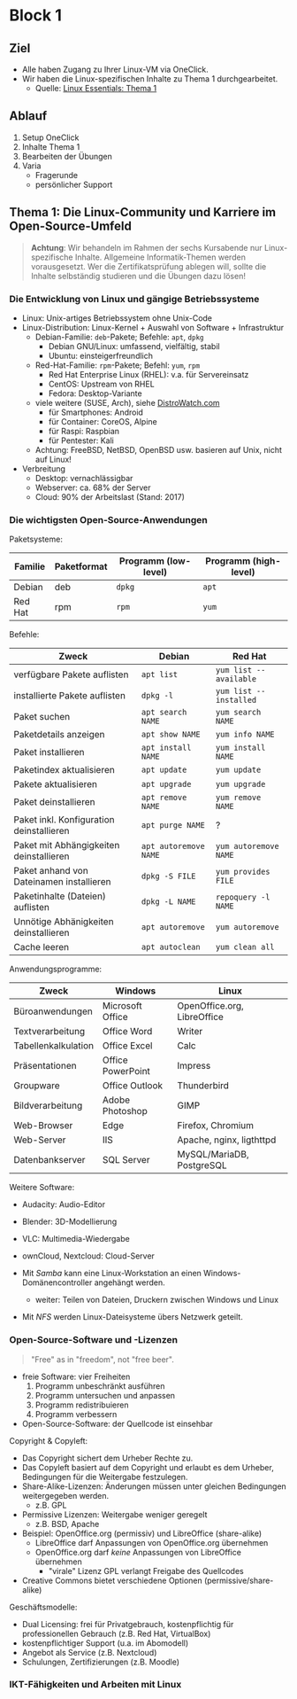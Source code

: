 # Block 1

## Ziel

- Alle haben Zugang zu Ihrer Linux-VM via OneClick.
- Wir haben die Linux-spezifischen Inhalte zu Thema 1 durchgearbeitet.
    - Quelle: [Linux Essentials: Thema 1](https://learning.lpi.org/de/learning-materials/010-160/)

## Ablauf

1. Setup OneClick
2. Inhalte Thema 1
3. Bearbeiten der Übungen
4. Varia
    - Fragerunde
    - persönlicher Support

## Thema 1: Die Linux-Community und Karriere im Open-Source-Umfeld

> **Achtung**: Wir behandeln im Rahmen der sechs Kursabende nur
> Linux-spezifische Inhalte. Allgemeine Informatik-Themen werden vorausgesetzt.
> Wer die Zertifikatsprüfung ablegen will, sollte die Inhalte selbständig
> studieren und die Übungen dazu lösen!

### Die Entwicklung von Linux und gängige Betriebssysteme

- Linux: Unix-artiges Betriebssystem ohne Unix-Code
- Linux-Distribution: Linux-Kernel + Auswahl von Software + Infrastruktur
    - Debian-Familie: `deb`-Pakete; Befehle: `apt`, `dpkg`
        - Debian GNU/Linux: umfassend, vielfältig, stabil
        - Ubuntu: einsteigerfreundlich
    - Red-Hat-Familie: `rpm`-Pakete; Befehl: `yum`, `rpm`
        - Red Hat Enterprise Linux (RHEL): v.a. für Servereinsatz
        - CentOS: Upstream von RHEL
        - Fedora: Desktop-Variante
    - viele weitere (SUSE, Arch), siehe [DistroWatch.com](https://distrowatch.com/)
        - für Smartphones: Android
        - für Container: CoreOS, Alpine
        - für Raspi: Raspbian
        - für Pentester: Kali
    - Achtung: FreeBSD, NetBSD, OpenBSD usw. basieren auf Unix, nicht auf Linux!
- Verbreitung
    - Desktop: vernachlässigbar
    - Webserver: ca. 68% der Server
    - Cloud: 90% der Arbeitslast (Stand: 2017)

### Die wichtigsten Open-Source-Anwendungen

Paketsysteme:

| Familie | Paketformat | Programm (low-level) | Programm (high-level) |
|---------|-------------|----------------------|-----------------------|
| Debian  | deb         | `dpkg`               | `apt`                 |
| Red Hat | rpm         | `rpm`                | `yum`                 |

Befehle:

| Zweck                                    | Debian                | Red Hat                |
|------------------------------------------|-----------------------|------------------------|
| verfügbare Pakete auflisten              | `apt list`            | `yum list --available` |
| installierte Pakete auflisten            | `dpkg -l`             | `yum list --installed` |
| Paket suchen                             | `apt search NAME`     | `yum search NAME`      |
| Paketdetails anzeigen                    | `apt show NAME`       | `yum info NAME`        |
| Paket installieren                       | `apt install NAME`    | `yum install NAME`     |
| Paketindex aktualisieren                 | `apt update`          | `yum update`           |
| Pakete aktualisieren                     | `apt upgrade`         | `yum upgrade`          |
| Paket deinstallieren                     | `apt remove NAME`     | `yum remove NAME`      |
| Paket inkl. Konfiguration deinstallieren | `apt purge NAME`      | ?                      |
| Paket mit Abhängigkeiten deinstallieren  | `apt autoremove NAME` | `yum autoremove NAME`  |
| Paket anhand von Dateinamen installieren | `dpkg -S FILE`        | `yum provides FILE`    |
| Paketinhalte (Dateien) auflisten         | `dpkg -L NAME`        | `repoquery -l NAME`    |
| Unnötige Abhänigkeiten deinstallieren    | `apt autoremove`      | `yum autoremove`       |
| Cache leeren                             | `apt autoclean`       | `yum clean all`        |

Anwendungsprogramme:

| Zweck               | Windows           | Linux                       |
|---------------------|-------------------|-----------------------------|
| Büroanwendungen     | Microsoft Office  | OpenOffice.org, LibreOffice |
| Textverarbeitung    | Office Word       | Writer                      |
| Tabellenkalkulation | Office Excel      | Calc                        |
| Präsentationen      | Office PowerPoint | Impress                     |
| Groupware           | Office Outlook    | Thunderbird                 |
| Bildverarbeitung    | Adobe Photoshop   | GIMP                        |
| Web-Browser         | Edge              | Firefox, Chromium           |
| Web-Server          | IIS               | Apache, nginx, ligthttpd    |
| Datenbankserver     | SQL Server        | MySQL/MariaDB, PostgreSQL   |

Weitere Software:

- Audacity: Audio-Editor
- Blender: 3D-Modellierung
- VLC: Multimedia-Wiedergabe
- ownCloud, Nextcloud: Cloud-Server

- Mit _Samba_ kann eine Linux-Workstation an einen Windows-Domänencontroller angehängt werden.
    - weiter: Teilen von Dateien, Druckern zwischen Windows und Linux
- Mit _NFS_ werden Linux-Dateisysteme übers Netzwerk geteilt.

### Open-Source-Software und -Lizenzen

> "Free" as in "freedom", not "free beer".

- freie Software: vier Freiheiten
    1. Programm unbeschränkt ausführen
    2. Programm untersuchen und anpassen
    3. Programm redistribuieren
    4. Programm verbessern
- Open-Source-Software: der Quellcode ist einsehbar

Copyright & Copyleft:

- Das Copyright sichert dem Urheber Rechte zu.
- Das Copyleft basiert auf dem Copyright und erlaubt es dem Urheber,
  Bedingungen für die Weitergabe festzulegen.
- Share-Alike-Lizenzen: Änderungen müssen unter gleichen Bedingungen
  weitergegeben werden.
    - z.B. GPL
- Permissive Lizenzen: Weitergabe weniger geregelt
    - z.B. BSD, Apache
- Beispiel: OpenOffice.org (permissiv) und LibreOffice (share-alike)
    - LibreOffice darf Anpassungen von OpenOffice.org übernehmen
    - OpenOffice.org darf _keine_ Anpassungen von LibreOffice übernehmen
        - "virale" Lizenz GPL verlangt Freigabe des Quellcodes
- Creative Commons bietet verschiedene Optionen (permissive/share-alike)

Geschäftsmodelle:

- Dual Licensing: frei für Privatgebrauch, kostenpflichtig für professionellen
  Gebrauch (z.B. Red Hat, VirtualBox)
- kostenpflichtiger Support (u.a. im Abomodell)
- Angebot als Service (z.B. Nextcloud)
- Schulungen, Zertifizierungen (z.B. Moodle)

### IKT-Fähigkeiten und Arbeiten mit Linux

